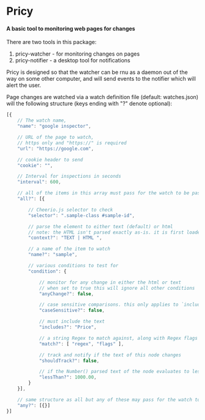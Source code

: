 # Pricy
#### A basic tool to monitoring web pages for changes

There are two tools in this package:
1. pricy-watcher - for monitoring changes on pages
2. pricy-notifier - a desktop tool for notifications

Pricy is designed so that the watcher can be rnu as a daemon out of the way on some other computer, and will send events to the notifier which will alert the user.

Page changes are watched via a watch definition file (default: watches.json) will the following structure (keys ending with "?" denote optional):

```javascript
[{
    // The watch name,
    "name": "google inspector",

    // URL of the page to watch,
    // https only and "https://" is required
    "url": "https://google.com",

    // cookie header to send
    "cookie": "",

    // Interval for inspections in seconds
    "interval": 600,

    // all of the items in this array must pass for the watch to be pass
    "all?": [{

        // Cheerio.js selector to check
        "selector": ".sample-class #sample-id",

        // parse the element to either text (default) or html
        // note: the HTML isn't parsed exactly as-is. it is first loaded via Cheerio and then extracted via `html()`
        "context?": "TEXT | HTML ",

        // a name of the item to watch
        "name?": "sample",

        // various conditions to test for
        "condition": {

            // monitor for any change in either the html or text
            // when set to true this will ignore all other conditions
            "anyChange?": false,

            // case sensitive comparisons. this only applies to `includes` when context is TEXT
            "caseSensitive?": false,

            // must include the text
            "includes?": "Price",

            // a string Regex to match against, along with Regex flags
            "match?": [ "regex", "flags" ],

            // track and notify if the text of this node changes
            "shouldTrack?": false,

            // if the Number() parsed text of the node evaluates to less than this value
            "lessThan?": 1000.00,
        }
    }],

    // same structure as all but any of these may pass for the watch to pass
    "any?": [{}]
}]
```
